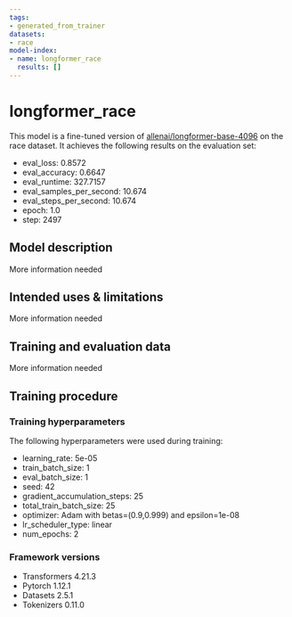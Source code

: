 ```yaml
---
tags:
- generated_from_trainer
datasets:
- race
model-index:
- name: longformer_race
  results: []
---
```


<!-- This model card has been generated automatically according to the information the Trainer had access to. You
should probably proofread and complete it, then remove this comment. -->

# longformer_race

This model is a fine-tuned version of [allenai/longformer-base-4096](https://huggingface.co/allenai/longformer-base-4096) on the race dataset.
It achieves the following results on the evaluation set:
- eval_loss: 0.8572
- eval_accuracy: 0.6647
- eval_runtime: 327.7157
- eval_samples_per_second: 10.674
- eval_steps_per_second: 10.674
- epoch: 1.0
- step: 2497

## Model description

More information needed

## Intended uses & limitations

More information needed

## Training and evaluation data

More information needed

## Training procedure

### Training hyperparameters

The following hyperparameters were used during training:
- learning_rate: 5e-05
- train_batch_size: 1
- eval_batch_size: 1
- seed: 42
- gradient_accumulation_steps: 25
- total_train_batch_size: 25
- optimizer: Adam with betas=(0.9,0.999) and epsilon=1e-08
- lr_scheduler_type: linear
- num_epochs: 2

### Framework versions

- Transformers 4.21.3
- Pytorch 1.12.1
- Datasets 2.5.1
- Tokenizers 0.11.0
